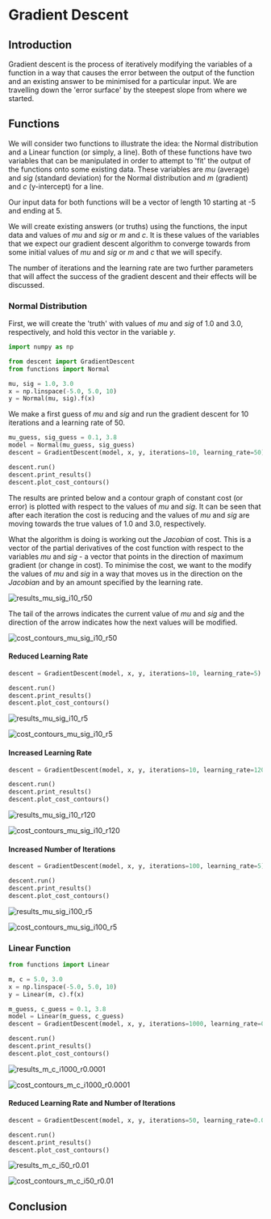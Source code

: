 # Gradient Descent

## Introduction

Gradient descent is the process of iteratively modifying
the variables of a function in a way that causes the error
between the output of the function and an existing answer to
be minimised for a particular input. We are travelling down
the 'error surface' by the steepest slope from where we started.  

## Functions

We will consider two functions to illustrate the idea: the
Normal distribution and a Linear function (or simply, a line).
Both of these functions have two variables that can be
manipulated in order to attempt to 'fit' the output of the 
functions onto some existing data. These variables are _mu_ 
(average) and _sig_ (standard deviation) for the Normal distribution
and _m_ (gradient) and _c_ (y-intercept) for a line.  

Our input data for both functions will be a vector of length 10 starting
at -5 and ending at 5. 

We will create existing answers (or truths) using the functions,
the input data and values of _mu_ and _sig_ or _m_ and _c_. It is these
values of the variables that we expect our gradient descent algorithm
to converge towards from some initial values of _mu_ and _sig_ or 
_m_ and _c_ that we will specify.

The number of iterations and the learning rate are two further parameters
that will affect the success of the gradient descent and their effects will
be discussed. 

### Normal Distribution

First, we will create the 'truth' with values of _mu_ and _sig_ of 1.0 and 3.0,
respectively, and hold this vector in the variable _y_.

```python
import numpy as np

from descent import GradientDescent
from functions import Normal

mu, sig = 1.0, 3.0
x = np.linspace(-5.0, 5.0, 10)
y = Normal(mu, sig).f(x)
```

We make a first guess of _mu_ and _sig_ and run the gradient descent for
10 iterations and a learning rate of 50.

```python
mu_guess, sig_guess = 0.1, 3.8
model = Normal(mu_guess, sig_guess)
descent = GradientDescent(model, x, y, iterations=10, learning_rate=50)

descent.run()
descent.print_results()
descent.plot_cost_contours()
```

The results are printed below and a contour graph of constant cost (or error) is
plotted with respect to the values of _mu_ and _sig_. It can be seen that after each
iteration the cost is reducing and the values of _mu_ and _sig_ are moving towards
the true values of 1.0 and 3.0, respectively.

What the algorithm is doing is working out the _Jacobian_ of cost. This is a vector
of the partial derivatives of the cost function with respect to the variables
_mu_ and _sig_ - a vector that points in the direction of maximum gradient (or change
in cost). To minimise the cost, we want to the modify the values of _mu_ and _sig_
in a way that moves us in the direction on the _Jacobian_ and by an amount specified
by the learning rate.

![results_mu_sig_i10_r50]

The tail of the arrows indicates the current value of _mu_ and _sig_ and the
direction of the arrow indicates how the next values will be modified.

![cost_contours_mu_sig_i10_r50]

#### Reduced Learning Rate

```python
descent = GradientDescent(model, x, y, iterations=10, learning_rate=5)

descent.run()
descent.print_results()
descent.plot_cost_contours()
```

![results_mu_sig_i10_r5]

![cost_contours_mu_sig_i10_r5]

#### Increased Learning Rate

```python
descent = GradientDescent(model, x, y, iterations=10, learning_rate=120)

descent.run()
descent.print_results()
descent.plot_cost_contours()
```

![results_mu_sig_i10_r120]

![cost_contours_mu_sig_i10_r120]

#### Increased Number of Iterations

```python
descent = GradientDescent(model, x, y, iterations=100, learning_rate=5)

descent.run()
descent.print_results()
descent.plot_cost_contours()
```

![results_mu_sig_i100_r5]

![cost_contours_mu_sig_i100_r5]

### Linear Function

```python
from functions import Linear

m, c = 5.0, 3.0
x = np.linspace(-5.0, 5.0, 10)
y = Linear(m, c).f(x)

m_guess, c_guess = 0.1, 3.8
model = Linear(m_guess, c_guess)
descent = GradientDescent(model, x, y, iterations=1000, learning_rate=0.0001)

descent.run()
descent.print_results()
descent.plot_cost_contours()
```

![results_m_c_i1000_r0.0001]

![cost_contours_m_c_i1000_r0.0001]

#### Reduced Learning Rate and Number of Iterations

```python
descent = GradientDescent(model, x, y, iterations=50, learning_rate=0.01)

descent.run()
descent.print_results()
descent.plot_cost_contours()
```

![results_m_c_i50_r0.01]

![cost_contours_m_c_i50_r0.01]

## Conclusion

[cost_contours_mu_sig_i10_r5]: images/cost_contours_mu_sig_i10_r5.png "cost_contours_mu_sig_i10_r5"
[cost_contours_mu_sig_i10_r50]: images/cost_contours_mu_sig_i10_r50.png "cost_contours_mu_sig_i10_r50"
[cost_contours_mu_sig_i10_r120]: images/cost_contours_mu_sig_i10_r120.png "cost_contours_mu_sig_i10_r120"
[cost_contours_mu_sig_i100_r5]: images/cost_contours_mu_sig_i100_r5.png "cost_contours_mu_sig_i100_r5"
[cost_contours_m_c_i50_r0.01]: images/cost_contours_m_c_i50_r0.01.png "cost_contours_m_c_i50_r0.01"
[cost_contours_m_c_i1000_r0.0001]: images/cost_contours_m_c_i1000_r0.0001.png "cost_contours_m_c_i1000_r0.0001"
[results_mu_sig_i10_r5]: images/results_mu_sig_i10_r5.png "results_mu_sig_i10_r5"
[results_mu_sig_i10_r50]: images/results_mu_sig_i10_r50.png "results_mu_sig_i10_r50"
[results_mu_sig_i10_r120]: images/results_mu_sig_i10_r120.png "results_mu_sig_i10_r120"
[results_mu_sig_i100_r5]: images/results_mu_sig_i100_r5.png "results_mu_sig_i100_r5"
[results_m_c_i50_r0.01]: images/results_m_c_i50_r0.01.png "results_m_c_i50_r0.01"
[results_m_c_i1000_r0.0001]: images/results_m_c_i1000_r0.0001.png "results_m_c_i1000_r0.0001"
